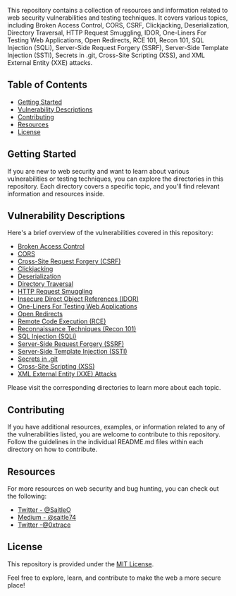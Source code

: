 This repository contains a collection of resources and information related to web security vulnerabilities and testing techniques. It covers various topics, including Broken Access Control, CORS, CSRF, Clickjacking, Deserialization, Directory Traversal, HTTP Request Smuggling, IDOR, One-Liners For Testing Web Applications, Open Redirects, RCE 101, Recon 101, SQL Injection (SQLi), Server-Side Request Forgery (SSRF), Server-Side Template Injection (SSTI), Secrets in .git, Cross-Site Scripting (XSS), and XML External Entity (XXE) attacks.

## Table of Contents

- [Getting Started](#getting-started)
- [Vulnerability Descriptions](#vulnerability-descriptions)
- [Contributing](#contributing)
- [Resources](#resources)
- [License](#license)

## Getting Started

If you are new to web security and want to learn about various vulnerabilities or testing techniques, you can explore the directories in this repository. Each directory covers a specific topic, and you'll find relevant information and resources inside.

## Vulnerability Descriptions

Here's a brief overview of the vulnerabilities covered in this repository:

- [Broken Access Control](Broken%20Access%20Control/readme.md)
- [CORS](CORS/readme.md)
- [Cross-Site Request Forgery (CSRF)](CSRF/readme.md)
- [Clickjacking](Clickjacking/readme.md)
- [Deserialization](Deserialization/readme.md)
- [Directory Traversal](Directory%20Traversal/readme.md)
- [HTTP Request Smuggling](HTTP%20Request%20Smuggling/readme.md)
- [Insecure Direct Object References (IDOR)](IDOR/readme.md)
- [One-Liners For Testing Web Applications](OneLiners%20For%20Testing%20Web%20Applications/readme.md)
- [Open Redirects](Open%20Redirects/readme.md)
- [Remote Code Execution (RCE)](RCE%20101/readme.md)
- [Reconnaissance Techniques (Recon 101)](Recon%20101/readme.md)
- [SQL Injection (SQLi)](SQLi/readme.md)
- [Server-Side Request Forgery (SSRF)](SSRF/readme.md)
- [Server-Side Template Injection (SSTI)](SSTI/readme.md)
- [Secrets in .git](Secrets%20'o'%20.git/readme.md)
- [Cross-Site Scripting (XSS)](XSS/readme.md)
- [XML External Entity (XXE) Attacks](XXE/readme.md)

Please visit the corresponding directories to learn more about each topic.

## Contributing

If you have additional resources, examples, or information related to any of the vulnerabilities listed, you are welcome to contribute to this repository. Follow the guidelines in the individual README.md files within each directory on how to contribute.

## Resources

For more resources on web security and bug hunting, you can check out the following:

- [Twitter - @SaitleO](https://twitter.com/SaitleO)
- [Medium - @saitle74](https://medium.com/@saitle74)
- [Twitter -@0xtrace](https://twitter.com/0xtr4ce)

## License

This repository is provided under the [MIT License](LICENSE).

Feel free to explore, learn, and contribute to make the web a more secure place!
